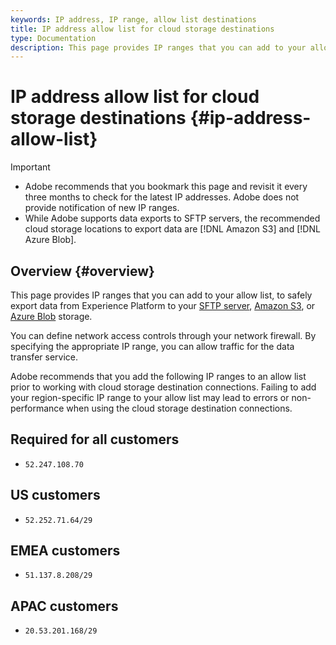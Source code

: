 ```yaml
---
keywords: IP address, IP range, allow list destinations
title: IP address allow list for cloud storage destinations 
type: Documentation
description: This page provides IP ranges that you can add to your allow list, to safely export data from Experience Platform to your SFTP server, Amazon S3, or Azure Blob storage.
---
```


# IP address allow list for cloud storage destinations {#ip-address-allow-list}

>[!IMPORTANT]
>
> * Adobe recommends that you bookmark this page and revisit it every three months to check for the latest IP addresses. Adobe does not provide notification of new IP ranges.
> * While Adobe supports data exports to SFTP servers, the recommended cloud storage locations to export data are [!DNL Amazon S3] and [!DNL Azure Blob].

## Overview {#overview}

This page provides IP ranges that you can add to your allow list, to safely export data from Experience Platform to your [SFTP server](./sftp.md), [Amazon S3](./amazon-s3.md), or [Azure Blob](./azure-blob.md) storage.

You can define network access controls through your network firewall. By specifying the appropriate IP range, you can allow traffic for the data transfer service.

Adobe recommends that you add the following IP ranges to an allow list prior to working with cloud storage destination connections. Failing to add your region-specific IP range to your allow list may lead to errors or non-performance when using the cloud storage destination connections.

## Required for all customers

* `52.247.108.70`

## US customers

* `52.252.71.64/29`

## EMEA customers

* `51.137.8.208/29`

## APAC customers

* `20.53.201.168/29`